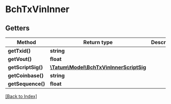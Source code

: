 # BchTxVinInner

## Getters

Method | Return type | Description | Notes
------------ | ------------- | ------------- | -------------
**getTxid()** | **string** |  | [optional]
**getVout()** | **float** |  | [optional]
**getScriptSig()** | [**\Tatum\Model\BchTxVinInnerScriptSig**](BchTxVinInnerScriptSig.md) |  | [optional]
**getCoinbase()** | **string** |  | [optional]
**getSequence()** | **float** |  | [optional]

[[Back to Index]](../index.md)
